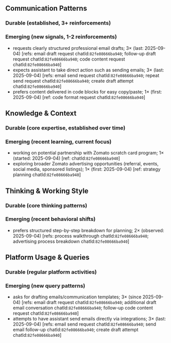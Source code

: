 ## Communication Patterns
### Durable (established, 3+ reinforcements)

### Emerging (new signals, 1-2 reinforcements)
- requests clearly structured professional email drafts; 3× (last: 2025-09-04) [refs: email draft request chatId:`82fe08666ba940`; follow-up draft request chatId:`82fe08666ba940`; code content request chatId:`82fe08666ba940`]
- expects assistant to take direct action such as sending emails; 3× (last: 2025-09-04) [refs: email send request chatId:`82fe08666ba940`; repeat send request chatId:`82fe08666ba940`; create draft attempt chatId:`82fe08666ba940`]
- prefers content delivered in code blocks for easy copy/paste; 1× (first: 2025-09-04) [ref: code format request chatId:`82fe08666ba940`]

## Knowledge & Context
### Durable (core expertise, established over time)

### Emerging (recent learning, current focus)
- working on potential partnership with Zomato scratch card program; 1× (started: 2025-09-04) [ref: chatId:`82fe08666ba940`]
- exploring broader Zomato advertising opportunities (referral, events, social media, sponsored listings); 1× (first: 2025-09-04) [ref: strategy planning chatId:`82fe08666ba940`]

## Thinking & Working Style
### Durable (core thinking patterns)

### Emerging (recent behavioral shifts)
- prefers structured step-by-step breakdown for planning; 2× (observed: 2025-09-04) [refs: process walkthrough chatId:`82fe08666ba940`; advertising process breakdown chatId:`82fe08666ba940`]

## Platform Usage & Queries
### Durable (regular platform activities)

### Emerging (new query patterns)
- asks for drafting emails/communication templates; 3× (since 2025-09-04) [refs: email draft request chatId:`82fe08666ba940`; additional draft email conversation chatId:`82fe08666ba940`; follow-up code content request chatId:`82fe08666ba940`]
- attempts to have assistant send emails directly via integrations; 3× (last: 2025-09-04) [refs: email send request chatId:`82fe08666ba940`; send email follow-up chatId:`82fe08666ba940`; create draft attempt chatId:`82fe08666ba940`]